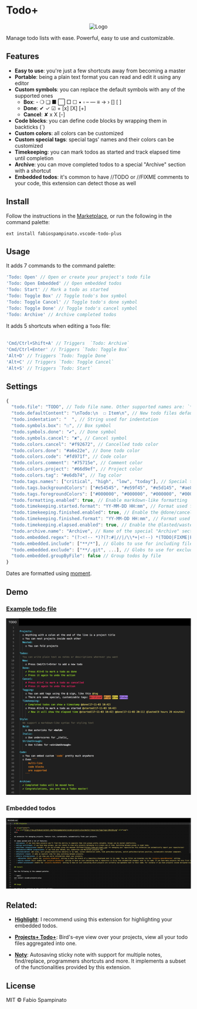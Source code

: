 # Todo+

<p align="center">
	<img src="https://raw.githubusercontent.com/fabiospampinato/vscode-todo-plus/master/resources/logo-128x128.png" alt="Logo">
</p>

Manage todo lists with ease. Powerful, easy to use and customizable.

## Features

- **Easy to use**: you're just a few shortcuts away from becoming a master
- **Portable**: being a plain text format you can read and edit it using any editor
- **Custom symbols**: you can replace the default symbols with any of the supported ones
  - **Box**: - ❍ ❑ ■ ⬜ □ ☐ ▪ ▫ – — ≡ → › [] [ ]
  - **Done**: ✔ ✓ ☑ + [x] [X] [+]
  - **Cancel**: ✘ x X [-]
- **Code blocks**: you can define code blocks by wrapping them in backticks (`)
- **Custom colors**: all colors can be customized
- **Custom special tags**: special tags' names and their colors can be customized
- **Timekeeping**: you can mark todos as started and track elapsed time until completion
- **Archive**: you can move completed todos to a special "Archive" section with a shortcut
- **Embedded todos**: it's common to have //TODO or //FIXME comments to your code, this extension can detect those as well

## Install

Follow the instructions in the [Marketplace](https://marketplace.visualstudio.com/items?itemName=fabiospampinato.vscode-todo-plus), or run the following in the command palette:

```shell
ext install fabiospampinato.vscode-todo-plus
```

## Usage

It adds 7 commands to the command palette:

```js
'Todo: Open' // Open or create your project's todo file
'Todo: Open Embedded' // Open embedded todos
'Todo: Start' // Mark a todo as started
'Todo: Toggle Box' // Toggle todo's box symbol
'Todo: Toggle Cancel' // Toggle todo's done symbol
'Todo: Toggle Done' // Toggle todo's cancel symbol
'Todo: Archive' // Archive completed todos
```

It adds 5 shortcuts when editing a `Todo` file:

```js

'Cmd/Ctrl+Shift+A' // Triggers  `Todo: Archive`
'Cmd/Ctrl+Enter' // Triggers `Todo: Toggle Box`
'Alt+D' // Triggers `Todo: Toggle Done`
'Alt+C' // Triggers `Todo: Toggle Cancel`
'Alt+S' // Triggers `Todo: Start`
```

## Settings

```js
{
  "todo.file": "TODO", // Todo file name. Other supported names are: `*.todo`, `*.todos`, `*.task`, `*.tasks`, `*.taskpaper` and `todolist.txt`
  "todo.defaultContent": "\nTodo:\n  ☐ Item\n", // New todo files default content
  "todo.indentation": "  ", // String used for indentation
  "todo.symbols.box": "☐", // Box symbol
  "todo.symbols.done": "✔", // Done symbol
  "todo.symbols.cancel": "✘", // Cancel symbol
  "todo.colors.cancel": "#f92672", // Cancelled todo color
  "todo.colors.done": "#a6e22e", // Done todo color
  "todo.colors.code": "#fd971f", // Code color
  "todo.colors.comment": "#75715e", // Comment color
  "todo.colors.project": "#66d9ef", // Project color
  "todo.colors.tag": "#e6db74", // Tag color
  "todo.tags.names": ["critical", "high", "low", "today"], // Special tags' names
  "todo.tags.backgroundColors": ["#e54545", "#e59f45", "#e5d145", "#ae81ff"], // Special tags' background colors
  "todo.tags.foregroundColors": ["#000000", "#000000", "#000000", "#000000"], // Special tags' foreground colors
  "todo.formatting.enabled": true, // Enable markdown-like formatting
  "todo.timekeeping.started.format": "YY-MM-DD HH:mm", // Format used for displaying time inside @started
  "todo.timekeeping.finished.enabled": true, // Enable the @done/cancelled tag. It's always enabled if you explicitly start a todo
  "todo.timekeeping.finished.format": "YY-MM-DD HH:mm", // Format used for displaying time inside @done/cancelled
  "todo.timekeeping.elapsed.enabled": true, // Enable the @lasted/wasted tag
  "todo.archive.name": "Archive", // Name of the special "Archive" section
  "todo.embedded.regex": "(?:<!-- *)?(?:#|//|/\\*+|<!--) *(TODO|FIXME|FIX|BUG|UGLY|HACK|NOTE|IDEA|REVIEW|DEBUG|OPTIMIZE)(?: |:|\"|'|`|-->|$)", // Regex used for finding embedded todos, requires double escaping
  "todo.embedded.include": ["**/*"], // Globs to use for including files
  "todo.embedded.exclude": ["**/.git", ...], // Globs to use for excluding files
  "todo.embedded.groupByFile": false // Group todos by file
}
```

Dates are formatted using [moment](https://momentjs.com/docs/#/displaying/format/).

## Demo

### [Example todo file](https://github.com/fabiospampinato/vscode-todo-plus/blob/master/resources/readme.todo)

![Demo](resources/demo.png)

### Embedded todos

![Embedded](resources/demo_embedded.gif)

## Related:

- **[Highlight](https://marketplace.visualstudio.com/items?itemName=fabiospampinato.vscode-highlight)**: I recommend using this extension for highlighting your embedded todos.

- **[Projects+ Todo+](https://marketplace.visualstudio.com/items?itemName=fabiospampinato.vscode-projects-plus-todo-plus)**: Bird's-eye view over your projects, view all your todo files aggregated into one.

- **[Noty](https://github.com/fabiospampinato/noty)**: Autosaving sticky note with support for multiple notes, find/replace, programmers shortcuts and more. It implements a subset of the functionalities provided by this extension.

## License

MIT © Fabio Spampinato
